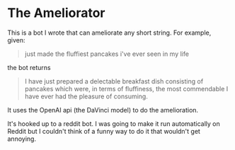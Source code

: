 # The Ameliorator

This is a bot I wrote that can ameliorate any short string. For example, given:

> just made the fluffiest pancakes i've ever seen in my life

the bot returns

> I have just prepared a delectable breakfast dish consisting of pancakes which were, in terms of fluffiness, the most commendable I have ever had the pleasure of consuming.

It uses the OpenAI api (the DaVinci model) to do the amelioration. 

It's hooked up to a reddit bot. I was going to make it run automatically on Reddit but I couldn't think of a funny way to do it that wouldn't get annoying. 